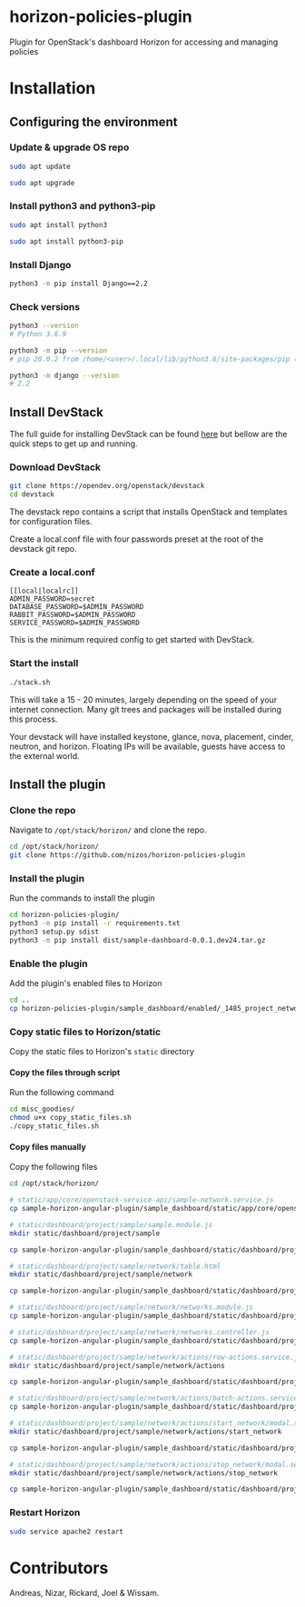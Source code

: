 # horizon-policies-plugin
Plugin for OpenStack's dashboard Horizon for accessing and managing policies

# Installation

## Configuring the environment

### Update & upgrade OS repo
```Bash
sudo apt update
```

```Bash
sudo apt upgrade
```

### Install python3 and python3-pip
```Bash
sudo apt install python3
```

```Bash
sudo apt install python3-pip
```

### Install Django
```Bash
python3 -m pip install Django==2.2
```

### Check versions

```Bash
python3 --version
# Python 3.6.9
```

```Bash
python3 -m pip --version
# pip 20.0.2 from /home/<user>/.local/lib/python3.6/site-packages/pip (python 3.6)
```

```Bash
python3 -m django --version
# 2.2
```

## Install DevStack
The full guide for installing DevStack can be found [here](https://docs.openstack.org/devstack/train/) but bellow are the quick steps to get up and running.

### Download DevStack

```Bash
git clone https://opendev.org/openstack/devstack
cd devstack
```
The devstack repo contains a script that installs OpenStack and templates for configuration files.

Create a local.conf file with four passwords preset at the root of the devstack git repo.


### Create a local.conf
```Conf
[[local|localrc]]
ADMIN_PASSWORD=secret
DATABASE_PASSWORD=$ADMIN_PASSWORD
RABBIT_PASSWORD=$ADMIN_PASSWORD
SERVICE_PASSWORD=$ADMIN_PASSWORD
```
This is the minimum required config to get started with DevStack.


### Start the install

```Bash
./stack.sh
```
This will take a 15 - 20 minutes, largely depending on the speed of your internet connection. Many git trees and packages will be installed during this process.

Your devstack will have installed keystone, glance, nova, placement, cinder, neutron, and horizon. Floating IPs will be available, guests have access to the external world.

## Install the plugin

### Clone the repo
Navigate to `/opt/stack/horizon/` and clone the repo.

```Bash
cd /opt/stack/horizon/
git clone https://github.com/nizos/horizon-policies-plugin
```

### Install the plugin
Run the commands to install the plugin

```Bash
cd horizon-policies-plugin/
python3 -m pip install -r requirements.txt
python3 setup.py sdist
python3 -m pip install dist/sample-dashboard-0.0.1.dev24.tar.gz
```

### Enable the plugin
Add the plugin's enabled files to Horizon

```Bash
cd ..
cp horizon-policies-plugin/sample_dashboard/enabled/_1485_project_network_sample_enabled.py openstack_dashboard/enabled/
```

### Copy static files to Horizon/static
Copy the static files to Horizon's `static` directory

#### Copy the files through script
Run the following command

```Bash
cd misc_goodies/
chmod u+x copy_static_files.sh
./copy_static_files.sh
```
#### Copy files manually
Copy the following files
```Bash
cd /opt/stack/horizon/

# static/app/core/openstack-service-api/sample-network.service.js
cp sample-horizon-angular-plugin/sample_dashboard/static/app/core/openstack-service-api/sample-network.service.js static/app/core/openstack-service-api/

# static/dashboard/project/sample/sample.module.js
mkdir static/dashboard/project/sample

cp sample-horizon-angular-plugin/sample_dashboard/static/dashboard/project/sample/sample.module.js static/dashboard/project/sample/

# static/dashboard/project/sample/network/table.html
mkdir static/dashboard/project/sample/network

cp sample-horizon-angular-plugin/sample_dashboard/static/dashboard/project/sample/network/table.html static/dashboard/project/sample/network/

# static/dashboard/project/sample/network/networks.module.js
cp sample-horizon-angular-plugin/sample_dashboard/static/dashboard/project/sample/network/networks.module.js static/dashboard/project/sample/network/

# static/dashboard/project/sample/network/networks.controller.js
cp sample-horizon-angular-plugin/sample_dashboard/static/dashboard/project/sample/network/networks.controller.js static/dashboard/project/sample/network/

# static/dashboard/project/sample/network/actions/row-actions.service.js
mkdir static/dashboard/project/sample/network/actions

cp sample-horizon-angular-plugin/sample_dashboard/static/dashboard/project/sample/network/actions/row-actions.service.js static/dashboard/project/sample/network/actions/

# static/dashboard/project/sample/network/actions/batch-actions.service.js
cp sample-horizon-angular-plugin/sample_dashboard/static/dashboard/project/sample/network/actions/batch-actions.service.js static/dashboard/project/sample/network/actions/

# static/dashboard/project/sample/network/actions/start_network/modal.service.js
mkdir static/dashboard/project/sample/network/actions/start_network

cp sample-horizon-angular-plugin/sample_dashboard/static/dashboard/project/sample/network/actions/start_network/modal.service.js static/dashboard/project/sample/network/actions/start_network/

# static/dashboard/project/sample/network/actions/stop_network/modal.service.js
mkdir static/dashboard/project/sample/network/actions/stop_network

cp sample-horizon-angular-plugin/sample_dashboard/static/dashboard/project/sample/network/actions/stop_network/modal.service.js static/dashboard/project/sample/network/actions/stop_network/

```

### Restart Horizon
```Bash
sudo service apache2 restart
```

# Contributors
Andreas, Nizar, Rickard, Joel & Wissam.
